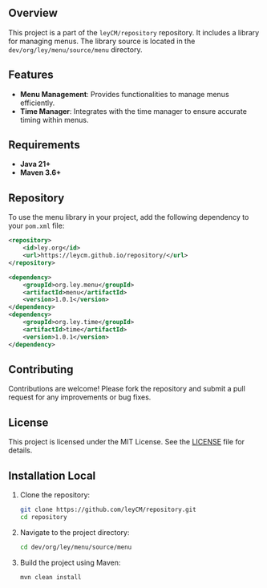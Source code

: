 ## Overview

This project is a part of the `leyCM/repository` repository. It includes a library for managing menus. The library source is located in the `dev/org/ley/menu/source/menu` directory.

## Features

- **Menu Management**: Provides functionalities to manage menus efficiently.
- **Time Manager**: Integrates with the time manager to ensure accurate timing within menus.

## Requirements

- **Java 21+**
- **Maven 3.6+**

## Repository 
To use the menu library in your project, add the following dependency to your `pom.xml` file:

```xml
<repository>
    <id>ley.org</id>
    <url>https://leycm.github.io/repository/</url>
</repository>
```

```xml
<dependency>
    <groupId>org.ley.menu</groupId>
    <artifactId>menu</artifactId>
    <version>1.0.1</version>
</dependency>
<dependency>
    <groupId>org.ley.time</groupId>
    <artifactId>time</artifactId>
    <version>1.0.1</version>
</dependency>
```

## Contributing

Contributions are welcome! Please fork the repository and submit a pull request for any improvements or bug fixes.

## License

This project is licensed under the MIT License. See the [LICENSE](LICENSE) file for details.

## Installation Local

1. Clone the repository:
    ```sh
    git clone https://github.com/leyCM/repository.git
    cd repository
    ```

2. Navigate to the project directory:
    ```sh
    cd dev/org/ley/menu/source/menu
    ```

3. Build the project using Maven:
    ```sh
    mvn clean install
    ```

